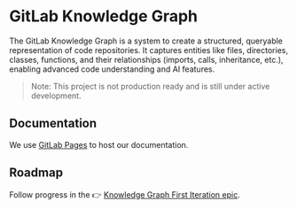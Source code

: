 # GitLab Knowledge Graph

The GitLab Knowledge Graph is a system to create a structured, queryable representation of code repositories. It captures entities like files, directories, classes, functions, and their relationships (imports, calls, inheritance, etc.), enabling advanced code understanding and AI features.

> Note: This project is not production ready and is still under active development.

## Documentation

We use [GitLab Pages](https://gitlab-org.gitlab.io/rust/knowledge-graph) to host our documentation.

## Roadmap

Follow progress in the 👉 [Knowledge Graph First Iteration epic](https://gitlab.com/groups/gitlab-org/-/epics/17514).
